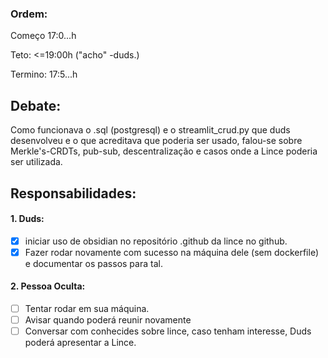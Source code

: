 ### Ordem:
Começo 17:0...h

Teto: <=19:00h ("acho" -duds.)

Termino: 17:5...h
## Debate:
Como funcionava o .sql (postgresql) e o streamlit_crud.py que duds desenvolveu e o que acreditava que poderia ser usado, falou-se sobre Merkle's-CRDTs, pub-sub, descentralização e casos onde a Lince poderia ser utilizada.
## Responsabilidades:
#### 1. Duds:
- [X] iniciar uso de obsidian no repositório .github da lince no github.
- [X] Fazer rodar novamente com sucesso na máquina dele (sem dockerfile) e documentar os passos para tal.
#### 2. Pessoa Oculta:
- [ ] Tentar rodar em sua máquina.
- [ ] Avisar quando poderá reunir novamente
- [ ] Conversar com conhecides sobre lince, caso tenham interesse, Duds poderá apresentar a Lince.
